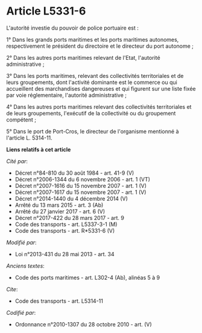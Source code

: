 # Article L5331-6

L'autorité investie du pouvoir de police portuaire est : 

1° Dans les grands ports maritimes et les ports maritimes autonomes, respectivement le président du directoire et le
directeur du port autonome ; 

2° Dans les autres ports maritimes relevant de l'Etat, l'autorité administrative ; 

3° Dans les ports maritimes, relevant des collectivités territoriales et de leurs groupements, dont l'activité dominante est
le commerce ou qui accueillent des marchandises dangereuses et qui figurent sur une liste fixée par voie réglementaire,
l'autorité administrative ; 

4° Dans les autres ports maritimes relevant des collectivités territoriales et de leurs groupements, l'exécutif de la
collectivité ou du groupement compétent ; 

5° Dans le port de Port-Cros, le directeur de l'organisme mentionné à l'article L. 5314-11.

**Liens relatifs à cet article**

_Cité par_:

  - Décret n°84-810 du 30 août 1984 - art. 41-9 (V)
  - Décret n°2006-1344 du 6 novembre 2006 - art. 1 (VT)
  - Décret n°2007-1616 du 15 novembre 2007 - art. 1 (V)
  - Décret n°2007-1617 du 15 novembre 2007 - art. 1 (V)
  - Décret n°2014-1440 du 4 décembre 2014 (V)
  - Arrêté du 13 mars 2015 - art. 3 (Ab)
  - Arrêté du 27 janvier 2017 - art. 6 (V)
  - Décret n°2017-422 du 28 mars 2017 - art. 9
  - Code des transports - art. L5337-3-1 (M)
  - Code des transports - art. R*5331-6 (V)

_Modifié par_:

  - Loi n°2013-431 du 28 mai 2013 - art. 34

_Anciens textes_:

  - Code des ports maritimes - art. L302-4 (Ab), alinéas 5 à 9

_Cite_:

  - Code des transports - art. L5314-11

_Codifié par_:

  - Ordonnance n°2010-1307 du 28 octobre 2010 - art. (V)
